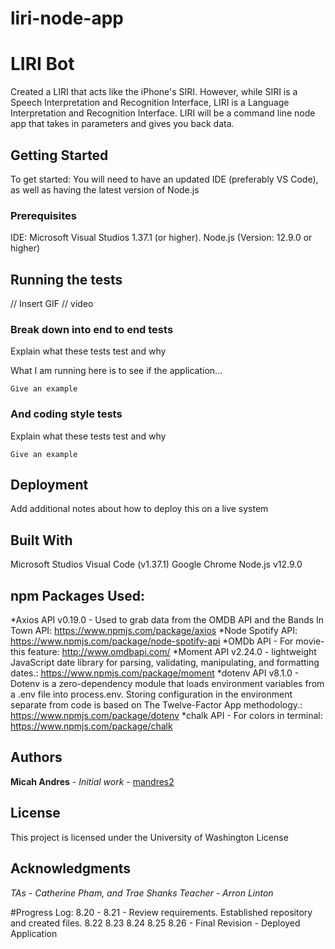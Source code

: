 # liri-node-app

# LIRI Bot

Created a LIRI that acts like the iPhone's SIRI. However, while SIRI is a Speech Interpretation and Recognition Interface, LIRI is a Language Interpretation and Recognition Interface. LIRI will be a command line node app that takes in parameters and gives you back data.

## Getting Started

To get started: You will need to have an updated IDE (preferably VS Code), as well as having the latest version of Node.js

### Prerequisites

IDE: Microsoft Visual Studios 1.37.1 (or higher).
Node.js (Version: 12.9.0 or higher)

## Running the tests

// Insert GIF // video

### Break down into end to end tests

Explain what these tests test and why

What I am running here is to see if the application...
```
Give an example
```

### And coding style tests

Explain what these tests test and why

```
Give an example
```

## Deployment

Add additional notes about how to deploy this on a live system

## Built With

Microsoft Studios Visual Code (v1.37.1)
Google Chrome
Node.js v12.9.0

## npm Packages Used:
*Axios API v0.19.0 - Used to grab data from the OMDB API and the Bands In Town API: https://www.npmjs.com/package/axios
*Node Spotify API: https://www.npmjs.com/package/node-spotify-api
*OMDb API - For movie-this feature: http://www.omdbapi.com/
*Moment API v2.24.0 - lightweight JavaScript date library for parsing, validating, manipulating, and formatting dates.: https://www.npmjs.com/package/moment
*dotenv API v8.1.0 - Dotenv is a zero-dependency module that loads environment variables from a .env file into process.env. Storing configuration in the environment separate from code is based on The Twelve-Factor App methodology.: https://www.npmjs.com/package/dotenv
*chalk API - For colors in terminal: https://www.npmjs.com/package/chalk

## Authors

**Micah Andres** - *Initial work* - [mandres2](https://github.com/mandres2)

## License

This project is licensed under the University of Washington License

## Acknowledgments
*TAs - Catherine Pham, and Trae Shanks*
*Teacher - Arron Linton*

#Progress Log:
8.20 - 8.21 - Review requirements. Established repository and created files.
8.22
8.23
8.24
8.25
8.26 - Final Revision - Deployed Application


